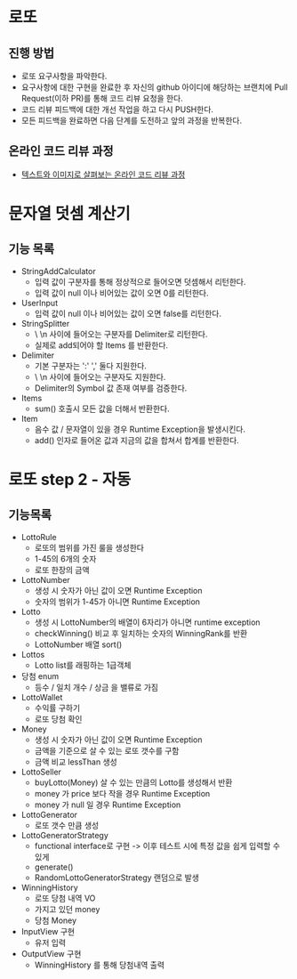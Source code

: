 # 로또
## 진행 방법
* 로또 요구사항을 파악한다.
* 요구사항에 대한 구현을 완료한 후 자신의 github 아이디에 해당하는 브랜치에 Pull Request(이하 PR)를 통해 코드 리뷰 요청을 한다.
* 코드 리뷰 피드백에 대한 개선 작업을 하고 다시 PUSH한다.
* 모든 피드백을 완료하면 다음 단계를 도전하고 앞의 과정을 반복한다.

## 온라인 코드 리뷰 과정
* [텍스트와 이미지로 살펴보는 온라인 코드 리뷰 과정](https://github.com/next-step/nextstep-docs/tree/master/codereview)

# 문자열 덧셈 계산기
## 기능 목록
- StringAddCalculator
    - 입력 값이 구분자를 통해 정상적으로 들어오면 덧셈해서 리턴한다.
    - 입력 값이 null 이나 비어있는 값이 오면 0를 리턴한다.
- UserInput      
    - 입력 값이 null 이나 비어있는 값이 오면 false를 리턴한다.
- StringSplitter
  - \\ \n 사이에 들어오는 구분자를 Delimiter로 리턴한다.
  - 실제로 add되어야 할 Items 를 반환한다.
- Delimiter  
    - 기본 구분자는 ':' ',' 둘다 지원한다.
    - \\ \n 사이에 들어오는 구분자도 지원한다.
    - Delimiter의 Symbol 값 존재 여부를 검증한다.
- Items
    - sum() 호출시 모든 값을 더해서 반환한다.
- Item
    - 음수 값 / 문자열이 있을 경우 Runtime Exception을 발생시킨다.
    - add() 인자로 들어온 값과 지금의 값을 합쳐서 합계를 반환한다.

# 로또 step 2 - 자동
## 기능목록
- LottoRule
  - 로또의 범위를 가진 룰을 생성한다
  - 1-45의 6개의 숫자
  - 로또 한장의 금액
- LottoNumber
    - 생성 시 숫자가 아닌 값이 오면  Runtime Exception
    - 숫자의 범위가 1-45가 아니면  Runtime Exception
- Lotto
    - 생성 시 LottoNumber의 배열이 6자리가 아니면 runtime exception
    - checkWinning() 비교 후 일치하는 숫자의 WinningRank를 반환
    - LottoNumber 배열 sort()
- Lottos
    - Lotto list를 래핑하는 1급객체
- 당첨 enum
    - 등수 / 일치 개수 / 상금 을 밸류로 가짐
- LottoWallet
    - 수익률 구하기
    - 로또 당첨 확인
- Money
  - 생성 시 숫자가 아닌 값이 오면  Runtime Exception
  - 금액을 기준으로 살 수 있는 로또 갯수를 구함
  - 금액 비교 lessThan 생성
- LottoSeller
  - buyLotto(Money) 살 수 있는 만큼의 Lotto를 생성해서 반환
  - money 가 price 보다 작을 경우 Runtime Exception
  - money 가 null 일 경우 Runtime Exception
- LottoGenerator
  - 로또 갯수 만큼 생성
- LottoGeneratorStrategy
  - functional interface로 구현 -> 이후 테스트 시에 특정 값을 쉽게 입력할 수 있게
  - generate() 
  - RandomLottoGeneratorStrategy 랜덤으로 발생
- WinningHistory
   - 로또 당첨 내역 VO
   - 가지고 있던 money
   - 당첨 Money
- InputView 구현
   - 유저 입력
- OutputView 구현
   - WinningHistory 를 통해 당첨내역 출력
  
